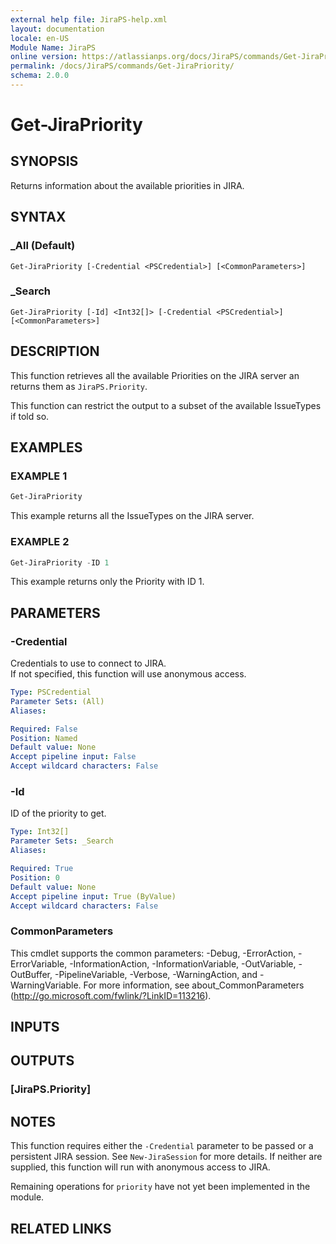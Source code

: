 ```yaml
---
external help file: JiraPS-help.xml
layout: documentation
locale: en-US
Module Name: JiraPS
online version: https://atlassianps.org/docs/JiraPS/commands/Get-JiraPriority/
permalink: /docs/JiraPS/commands/Get-JiraPriority/
schema: 2.0.0
---
```


# Get-JiraPriority

## SYNOPSIS

Returns information about the available priorities in JIRA.

## SYNTAX

### _All (Default)
```
Get-JiraPriority [-Credential <PSCredential>] [<CommonParameters>]
```

### _Search
```
Get-JiraPriority [-Id] <Int32[]> [-Credential <PSCredential>] [<CommonParameters>]
```

## DESCRIPTION

This function retrieves all the available Priorities on the JIRA server an returns them as `JiraPS.Priority`.

This function can restrict the output to a subset of the available IssueTypes if told so.

## EXAMPLES

### EXAMPLE 1

```powershell
Get-JiraPriority
```

This example returns all the IssueTypes on the JIRA server.

### EXAMPLE 2

```powershell
Get-JiraPriority -ID 1
```

This example returns only the Priority with ID 1.

## PARAMETERS

### -Credential

Credentials to use to connect to JIRA.  
If not specified, this function will use anonymous access.

```yaml
Type: PSCredential
Parameter Sets: (All)
Aliases:

Required: False
Position: Named
Default value: None
Accept pipeline input: False
Accept wildcard characters: False
```

### -Id

ID of the priority to get.

```yaml
Type: Int32[]
Parameter Sets: _Search
Aliases:

Required: True
Position: 0
Default value: None
Accept pipeline input: True (ByValue)
Accept wildcard characters: False
```

### CommonParameters
This cmdlet supports the common parameters: -Debug, -ErrorAction, -ErrorVariable, -InformationAction, -InformationVariable, -OutVariable, -OutBuffer, -PipelineVariable, -Verbose, -WarningAction, and -WarningVariable. For more information, see about_CommonParameters (http://go.microsoft.com/fwlink/?LinkID=113216).

## INPUTS

## OUTPUTS

### [JiraPS.Priority]

## NOTES

This function requires either the `-Credential` parameter to be passed or a persistent JIRA session.
See `New-JiraSession` for more details.
If neither are supplied, this function will run with anonymous access to JIRA.

Remaining operations for `priority` have not yet been implemented in the module.

## RELATED LINKS
